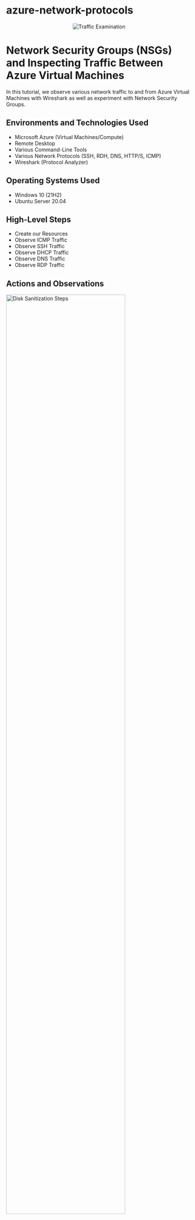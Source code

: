 # azure-network-protocols
<p align="center">
<img src="https://i.imgur.com/Ua7udoS.png" alt="Traffic Examination"/>
</p>

<h1>Network Security Groups (NSGs) and Inspecting Traffic Between Azure Virtual Machines</h1>
In this tutorial, we observe various network traffic to and from Azure Virtual Machines with Wireshark as well as experiment with Network Security Groups. <br />



<h2>Environments and Technologies Used</h2>

- Microsoft Azure (Virtual Machines/Compute)
- Remote Desktop
- Various Command-Line Tools
- Various Network Protocols (SSH, RDH, DNS, HTTP/S, ICMP)
- Wireshark (Protocol Analyzer)

<h2>Operating Systems Used </h2>

- Windows 10 (21H2)
- Ubuntu Server 20.04

<h2>High-Level Steps</h2>

- Create our Resources
- Observe ICMP Traffic
- Observe SSH Traffic
- Observe DHCP Traffic
- Observe DNS Traffic
- Observe RDP Traffic
  

<h2>Actions and Observations</h2>

<p>
<img src="https://i.imgur.com/J0UnmpB.png" height="80%" width="80%" alt="Disk Sanitization Steps"/>
</p>
<p>
I will start by creating a Resource Group in Azure. Next, I will create a Windows 10 Virtual Machine (VM) and during the creation, I will select the previously created Resource Group.
While creating the VM, I will allow it to create a new Virtual Network (Vnet) and Subnet automatically. Following that, I will create a Linux VM (Ubuntu) and select the previously created Resource Group and Vnet during the VM creation. To ensure everything is set up correctly, I will observe my Virtual Network within Network Watcher.
</p>
<br />

<p>
<img src="https://i.imgur.com/mpPwzTm.png" height="80%" width="80%" alt="Disk Sanitization Steps"/>
<img src="https://i.imgur.com/PltVBc1.png" height="80%" width="80%" alt="Disk Sanitization Steps"/>
<img src="https://i.imgur.com/e68b4Y2.png" height="80%" width="80%" alt="Disk Sanitization Steps"/>
<img src="https://i.imgur.com/Qi8NMmk.png" height="80%" width="80%" alt="Disk Sanitization Steps"/>
</p>
<p>
I will use Remote Desktop to connect to the Windows 10 Virtual Machine.Inside the Windows 10 VM, I will install Wireshark. Upon opening Wireshark, I will filter for ICMP traffic only. Then, I'll retrieve the private IP address of the Ubuntu VM and try to ping it from within the Windows 10 VM. I will observe the ping requests and replies within Wireshark. Next, from the Windows 10 VM, I will open the command line or PowerShell and attempt to ping a public website like www.google.com, while observing the traffic in Wireshark. I'll initiate a perpetual/non-stop ping from the Windows 10 VM to the Ubuntu VM. Inside the Network Security Group used by the Ubuntu VM, I will disable incoming (inbound) ICMP traffic. I will observe the ICMP traffic in Wireshark and the command line Ping activity from the Windows 10 VM, which should show no replies due to the disabled inbound ICMP traffic. I will re-enable ICMP traffic for the Network Security Group used by the Ubuntu VM. After enabling ICMP traffic, I will observe the ICMP traffic in Wireshark and the command line Ping activity, which should now start working again. Finally, I will stop the ping activity.
</p>
<br />

<p>
<img src="https://i.imgur.com/iuGhOfs.png" height="80%" width="80%" alt="Disk Sanitization Steps"/>
</p>
<p>
I will filter Wireshark for SSH traffic only. From the Windows 10 VM, I'll "SSH into" the Ubuntu VM using its private IP address. While connected via SSH, I will type commands (username, pwd, etc.) into the Linux SSH connection and observe SSH traffic in Wireshark. I'll exit the SSH connection by typing 'exit' and pressing [Enter].
</p>
<br />


<img src="https://i.imgur.com/AN0XX8f.png" height="80%" width="80%" alt="Disk Sanitization Steps"/>
</p>
<p>
I will filter Wireshark for DHCP traffic only.From the Windows 10 VM, I'll attempt to issue a new IP address for the VM using the command "ipconfig /renew." I will observe the DHCP traffic appearing in Wireshark.
</p>
<br />

<img src="https://i.imgur.com/NZDJ2bN.png" height="80%" width="80%" alt="Disk Sanitization Steps"/>
<img src="https://i.imgur.com/sP0FF2G.png" height="80%" width="80%" alt="Disk Sanitization Steps"/>

</p>
<p>
From the Windows 10 VM's command line, I'll use nslookup to see the IP addresses of google.com and disney.com. I'll observe the DNS traffic being shown in Wireshark. I will filter Wireshark for RDP traffic only (tcp.port == 3389). I will observe the constant stream of traffic, as RDP is continually transmitting data between the computers during the session.To wrap up, I'll close my Remote Desktop connection to the VMs. I will then proceed to delete the Resource Group(s) created at the beginning of this lab. As a final step, I will verify the deletion of the Resource Group to ensure a clean environment.

</p>
<br />
